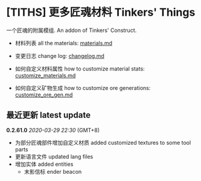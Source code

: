 # [TITHS] 更多匠魂材料 Tinkers' Things

一个匠魂的附属模组. An addon of Tinkers' Construct.

* 材料列表 all the materials: [materials.md](materials.md)
* 变更日志 change log: [changelog.md](changelog.md)

* 如何自定义材料属性 how to customize material stats: [customize_materials.md](customize_materials.md)
* 如何自定义矿物生成 how to customize ore generations: [customize_ore_gen.md](customize_ore_gen.md)

## 最近更新 latest update

**0.2.61.0** _2020-03-29 22:30_ (GMT+8)

* 为部分匠魂部件增加自定义材质 added customized textures to some tool parts
* 更新语言文件 updated lang files
* 增加实体 added entities
  * 末影信标 ender beacon
